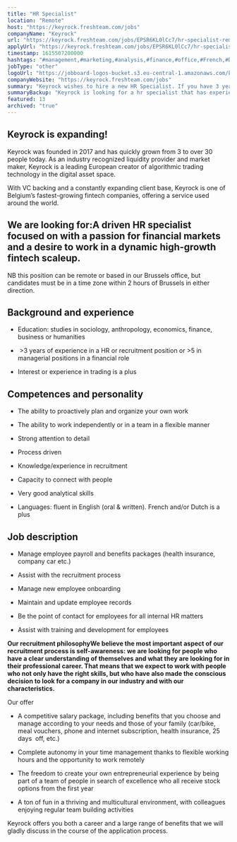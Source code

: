 ```yaml
---
title: "HR Specialist"
location: "Remote"
host: "https://keyrock.freshteam.com/jobs"
companyName: "Keyrock"
url: "https://keyrock.freshteam.com/jobs/EPSR6KL0lCc7/hr-specialist-remote-possible"
applyUrl: "https://keyrock.freshteam.com/jobs/EPSR6KL0lCc7/hr-specialist-remote-possible#applicant-form"
timestamp: 1615507200000
hashtags: "#management,#marketing,#analysis,#finance,#office,#French,#Dutch,#English"
jobType: "other"
logoUrl: "https://jobboard-logos-bucket.s3.eu-central-1.amazonaws.com/keyrock"
companyWebsite: "https://keyrock.freshteam.com/jobs"
summary: "Keyrock wishes to hire a new HR Specialist. If you have 3 years of experience in a HR or recruitment position, consider applying."
summaryBackup: "Keyrock is looking for a hr specialist that has experience in: #management, #marketing, #analysis."
featured: 13
archived: "true"
---
```


## Keyrock is expanding!

Keyrock was founded in 2017 and has quickly grown from 3 to over 30 people today. As an industry recognized liquidity provider and market maker, Keyrock is a leading European creator of algorithmic trading technology in the digital asset space.

With VC backing and a constantly expanding client base, Keyrock is one of Belgium’s fastest-growing fintech companies, offering a service used around the world.

## We are looking for:A driven HR specialist focused on with a passion for financial markets and a desire to work in a dynamic high-growth fintech scaleup.

NB this position can be remote or based in our Brussels office, but candidates must be in a time zone within 2 hours of Brussels in either direction.

## Background and experience

*   Education: studies in sociology, anthropology, economics, finance, business or humanities
    
*    >3 years of experience in a HR or recruitment position or >5 in managerial positions in a financial role
    
*   Interest or experience in trading is a plus
    

## Competences and personality

*   The ability to proactively plan and organize your own work
    
*   The ability to work independently or in a team in a flexible manner
    
*   Strong attention to detail
    
*   Process driven
    
*   Knowledge/experience in recruitment 
    
*   Capacity to connect with people 
    
*   Very good analytical skills
    
*   Languages: fluent in English (oral & written). French and/or Dutch is a plus
    

## Job description

*   Manage employee payroll and benefits packages (health insurance, company car etc.)
    
*   Assist with the recruitment process 
    
*   Manage new employee onboarding
    
*   Maintain and update employee records
    
*   Be the point of contact for employees for all internal HR matters
    
*   Assist with training and development for employees
    

**Our recruitment philosophyWe believe the most important aspect of our recruitment process is self-awareness: we are looking for people who have a clear understanding of themselves and what they are looking for in their professional career. That means that we expect to work with people who not only have the right skills, but who have also made the conscious decision to look for a company in our industry and with our characteristics.**

Our offer

*   A competitive salary package, including benefits that you choose and manage according to your needs and those of your family (car/bike, meal vouchers, phone and internet subscription, health insurance, 25 days  off, etc.) 
    
*   Complete autonomy in your time management thanks to flexible working hours and the opportunity to work remotely 
    
*   The freedom to create your own entrepreneurial experience by being part of a team of people in search of excellence who all receive stock options from the first year
    
*   A ton of fun in a thriving and multicultural environment, with colleagues enjoying regular team building activities 
    

Keyrock offers you both a career and a large range of benefits that we will gladly discuss in the course of the application process.
